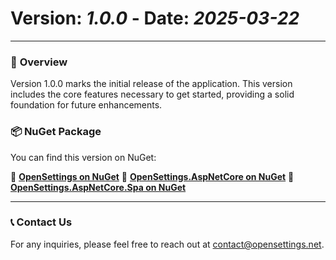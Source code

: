 # Version: *1.0.0* - Date: *2025-03-22*

---

### 🚀 **Overview**
Version 1.0.0 marks the initial release of the application. This version includes the core features necessary to get started, providing a solid foundation for future enhancements.

### 📦 **NuGet Package**  
You can find this version on NuGet:  

🔗 **[OpenSettings on NuGet](https://www.nuget.org/packages/OpenSettings/1.0.0)**
🔗 **[OpenSettings.AspNetCore on NuGet](https://www.nuget.org/packages/OpenSettings.AspNetCore/1.0.0)**
🔗 **[OpenSettings.AspNetCore.Spa on NuGet](https://www.nuget.org/packages/OpenSettings.AspNetCore.Spa/1.0.0)**

---

### 📞 **Contact Us**
For any inquiries, please feel free to reach out at [contact@opensettings.net](mailto:contact@opensettings.net).
